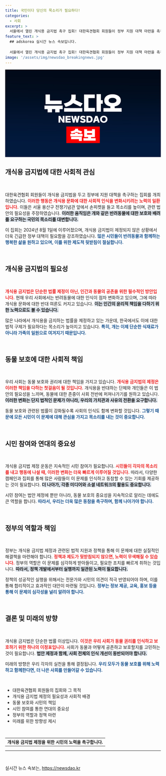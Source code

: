 ```yaml
---
title: 국민이다 당신의 목소리가 필요하다!
categories:
  - 사회
excerpt: >
  서울에서 열린 개식용 금지법 촉구 집회! 대한육견협회 회원들이 정부 지원 대책 마련을 촉구하며 거리에서 목소리를 높였습니다. 이들의 열정 넘치는 모습, 자세히 알아보세요!
feature_text: >
  ## adskorea 실시간 뉴스 속보입니다.

  서울에서 열린 개식용 금지법 촉구 집회! 대한육견협회 회원들이 정부 지원 대책 마련을 촉구하며 거리에서 목소리를 높였습니다. 이들의 열정 넘치는 모습, 자세히 알아보세요!
image: '/assets/img/newsdao_breakingnews.jpg'
---
```


<p><img src="/assets/img/newsdao_breakingnews.jpg" alt="adskorea 속보" /></p>

<h2 data-ke-size="size26">개식용 금지법에 대한 사회적 관심</h2>

<p data-ke-size="size16">&nbsp;</p>

<p>대한육견협회 회원들이 개식용 금지법을 두고 정부에 지원 대책을 촉구하는 집회를 개최하였습니다. <b><span style="color: #ee2323;">이러한 행동은 개식용 문화에 대한 사회적 인식을 변화시키려는 노력의 일환입니다.</span></b> 이들은 서울 용산구 전쟁기념관 앞에서 손피켓을 들고 목소리를 높이며, 관련 법안의 필요성을 주장하였습니다. <b><span style="background-color: #21538527;">이러한 움직임은 개와 같은 반려동물에 대한 보호와 배려를 요구하는 국민의 목소리를 대변합니다.</span></b> </p>

<p>이 집회는 2024년 8월 1일에 이루어졌으며, 개식용 금지법이 제정되지 않은 상황에서 더욱 긴급한 정부 대책이 필요함을 강조하였습니다. <b><span style="color: #1a5490;">많은 시민들이 반려동물과 함께하는 행복한 삶을 원하고 있으며, 이를 위한 제도적 뒷받침이 절실합니다.</span></b> </p>

<p data-ke-size="size16">&nbsp;</p>

<h2 data-ke-size="size26">개식용 금지법의 필요성</h2>

<p data-ke-size="size16">&nbsp;</p>

<p><b><span style="color: #ee2323;">개식용 금지법은 단순한 법률 제정이 아닌, 인간과 동물의 공존을 위한 필수적인 방안입니다.</span></b> 현재 우리 사회에서는 반려동물에 대한 인식이 점차 변화하고 있으며, 그에 따라 개식용 문화에 대한 반대 여론도 커지고 있습니다. <b><span style="background-color: #21538527;">이는 인간의 윤리적 책임을 다하기 위한 노력으로도 볼 수 있습니다.</span></b> </p>

<p>많은 나라에서 개식용을 금지하는 법률을 제정하고 있는 가운데, 한국에서도 이에 대한 법적 구제가 필요하다는 목소리가 높아지고 있습니다. <b><span style="color: #1a5490;">특히, 개는 이제 단순한 식재료가 아니라 가족의 일원으로 여겨지기 때문입니다.</span></b> </p>

<p data-ke-size="size16">&nbsp;</p>

<h2 data-ke-size="size26">동물 보호에 대한 사회적 책임</h2>

<p data-ke-size="size16">&nbsp;</p>

<p>우리 사회는 동물 보호와 권리에 대한 책임을 가지고 있습니다. <b><span style="color: #ee2323;">개식용 금지법의 제정은 이러한 책임을 다하는 첫걸음이 될 것입니다.</span></b> 개식용을 반대하는 단체와 개인들은 이 법안의 필요성을 느끼며, 동물에 대한 존중이 사회 전반에 퍼져나가기를 원하고 있습니다. <b><span style="background-color: #21538527;">이러한 변화는 단지 법적인 문제가 아니라, 우리의 가치관과 사유의 전환을 요구합니다.</span></b> </p>

<p>동물 보호와 관련된 법률이 강화될수록 사회의 인식도 함께 변화할 것입니다. <b><span style="color: #1a5490;">그렇기 때문에 모든 시민이 이 문제에 대해 관심을 가지고 목소리를 내는 것이 중요합니다.</span></b> </p>

<p data-ke-size="size16">&nbsp;</p>

<h2 data-ke-size="size26">시민 참여와 연대의 중요성</h2>

<p data-ke-size="size16">&nbsp;</p>

<p>개식용 금지법 제정 운동은 지속적인 시민 참여가 필요합니다. <b><span style="color: #ee2323;">시민들이 각자의 목소리를 내고 행동에 나설 때, 이러한 변화는 더욱 빠르게 이루어질 것입니다.</span></b> 따라서, 다양한 캠페인과 집회를 통해 많은 사람들이 이 문제를 인식하고 동참할 수 있는 기회를 제공하는 것이 필요합니다. <b><span style="background-color: #21538527;">더 나아가, 각종 미디어와 소셜 네트워크의 활용도 중요합니다.</span></b> </p>

<p>시민 참여는 법안 제정에 뿐만 아니라, 동물 보호의 중요성을 지속적으로 알리는 데에도 큰 역할을 합니다. <b><span style="color: #1a5490;">따라서, 우리는 더욱 많은 동참을 촉구하며, 함께 나아가야 합니다.</span></b> </p>

<p data-ke-size="size16">&nbsp;</p>

<h2 data-ke-size="size26">정부의 역할과 책임</h2>

<p data-ke-size="size16">&nbsp;</p>

<p>정부는 개식용 금지법 제정과 관련된 법적 지원과 정책을 통해 이 문제에 대한 실질적인 해결책을 마련해야 합니다. <b><span style="color: #ee2323;">정책과 제도가 뒷받침되지 않으면, 노력이 무색해질 수 있습니다.</span></b> 정부의 역할은 이 문제를 심각하게 받아들이고, 필요한 조치를 빠르게 취하는 것입니다. <b><span style="background-color: #21538527;">따라서, 정책 개발에서부터 실행까지 일관된 노력이 필요합니다.</span></b> </p>

<p>정책의 성공적인 실행을 위해서는 전문가와 시민의 의견이 적극 반영되어야 하며, 이를 통해 합리적이고 효과적인 대안이 마련될 것입니다. <b><span style="color: #1a5490;">정부는 정보 제공, 교육, 홍보 등을 통해 이 문제의 심각성을 널리 알려야 합니다.</span></b></p>

<p data-ke-size="size16">&nbsp;</p>

<h2 data-ke-size="size26">결론 및 미래의 방향</h2>

<p data-ke-size="size16">&nbsp;</p>

<p>개식용 금지법은 단순한 법률 이상입니다. <b><span style="color: #ee2323;">이것은 우리 사회가 동물 권리를 인식하고 보호하기 위한 하나의 이정표입니다.</span></b> 사회가 동물과 어떻게 공존하고 보호할지를 고민하는 것이 필요합니다. <b><span style="background-color: #21538527;">법안 제정과 함께, 사회 전체의 인식 개선이 동반되어야 합니다.</span></b> </p>

<p>미래의 방향은 우리 각자의 실천을 통해 결정됩니다. <b><span style="color: #1a5490;">우리 모두가 동물 보호를 위해 노력하고 함께한다면, 더 나은 사회를 만들어갈 수 있습니다.</span></b></p>

<p data-ke-size="size16">&nbsp;</p>

<ul>
<li>대한육견협회 회원들의 집회와 그 목적</li>
<li>개식용 금지법 제정의 필요성과 사회적 배경</li>
<li>동물 보호와 시민의 책임</li>
<li>시민 참여를 통한 연대의 중요성</li>
<li>정부의 역할과 정책 마련</li>
<li>미래를 위한 방향성 제시</li>
</ul>

<p data-ke-size="size16">&nbsp;</p>

<table style="width: 100%;">
<tr>
<td style="text-align: center; height: 17px;"><b>개식용 금지법 제정을 위한 시민의 노력을 촉구합니다.</b></td>
</tr>
</table>

<hr /> 

<p data-ke-size="size16">&nbsp;</p>
실시간 뉴스 속보는, <a href="https://newsdao.kr" rel="dofollow">https://newsdao.kr</a>


